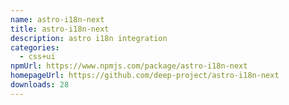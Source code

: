 ```yaml
---
name: astro-i18n-next
title: astro-i18n-next
description: astro i18n integration
categories:
  - css+ui
npmUrl: https://www.npmjs.com/package/astro-i18n-next
homepageUrl: https://github.com/deep-project/astro-i18n-next
downloads: 28
---
```

